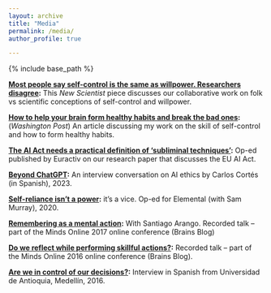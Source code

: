```yaml
---
layout: archive
title: "Media"
permalink: /media/
author_profile: true

---
```


{% include base_path %}



**[Most people say self-control is the same as willpower. Researchers disagree](https://www.sciencenews.org/article/self-control-willpower-psychology):** This _New Scientist_ piece discusses our collaborative work on folk vs scientific conceptions of self-control and willpower. 

**[How to help your brain form healthy habits and break the bad ones](https://www.washingtonpost.com/wellness/2023/12/21/habit-formation-practice-tips-brain/?pwapi_token=eyJ0eXAiOiJKV1QiLCJhbGciOiJIUzI1NiJ9.eyJyZWFzb24iOiJnaWZ0IiwibmJmIjoxNzAzMzA3NjAwLCJpc3MiOiJzdWJzY3JpcHRpb25zIiwiZXhwIjoxNzA0Njg5OTk5LCJpYXQiOjE3MDMzMDc2MDAsImp0aSI6IjI4NDRlMzE5LTNkZmUtNGE1NC1iYWVkLTdlMDhjYWE3YTMxNCIsInVybCI6Imh0dHBzOi8vd3d3Lndhc2hpbmd0b25wb3N0LmNvbS93ZWxsbmVzcy8yMDIzLzEyLzIxL2hhYml0LWZvcm1hdGlvbi1wcmFjdGljZS10aXBzLWJyYWluLyJ9.xZu6VpoahmF5byZQghX3W__WawSHvtwiMXEXoOP0F5g):** (_Washington Post_) An article discussing my work on the skill of self-control and how to form healthy habits.

**[The AI Act needs a practical definition of ‘subliminal techniques’](https://www.euractiv.com/section/artificial-intelligence/opinion/the-ai-act-needs-a-practical-definition-of-subliminal-techniques/):** Op-ed published by Euractiv on our research paper that discusses the EU AI Act.

**[Beyond ChatGPT](https://www.youtube.com/watch?v=jptNlf-ze4c&t=258s):** An interview conversation on AI ethics by Carlos Cortés (in Spanish), 2023.

**[Self-reliance isn’t a power](https://elemental.medium.com/self-reliance-isnt-a-superpower-it-s-a-vice-976508e18774):** it’s a vice. Op-ed for Elemental (with Sam Murray), 2020.

**[Remembering as a mental action](https://www.youtube.com/watch?v=cIwkBJaXiXg):** With Santiago Arango. Recorded talk – part of the Minds Online 2017 online conference (Brains Blog)

**[Do we reflect while performing skillful actions?](https://www.youtube.com/watch?v=nB7c12nSXZs):** Recorded talk – part of the Minds Online 2016 online conference (Brains Blog).

**[Are we in control of our decisions?](https://www.youtube.com/watch?v=JUKcRLMgTsU):** Interview in Spanish from Universidad de Antioquia, Medellín, 2016.
